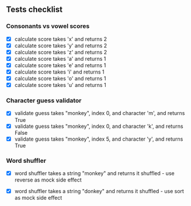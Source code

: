 ## Tests checklist 

### Consonants vs vowel scores

- [x] calculate score takes 'x' and returns 2
- [x] calculate score takes 'y' and returns 2
- [x] calculate score takes 'z' and returns 2
- [x] calculate score takes 'a' and returns 1
- [x] calculate score takes 'e' and returns 1
- [x] calculate score takes 'i' and returns 1
- [x] calculate score takes 'o' and returns 1
- [x] calculate score takes 'u' and returns 1

### Character guess validator

- [x] validate guess takes "monkey", index 0, and character 'm', and returns True
- [x] validate guess takes "monkey", index 0, and character 'k', and returns False
- [x] validate guess takes "monkey", index 5, and character 'y', and returns True

### Word shuffler

- [x] word shuffler takes a string "monkey" and returns it shuffled - use reverse as mock side effect
- [x] word shuffler takes a string "donkey" and returns it shuffled - use sort as mock side effect

